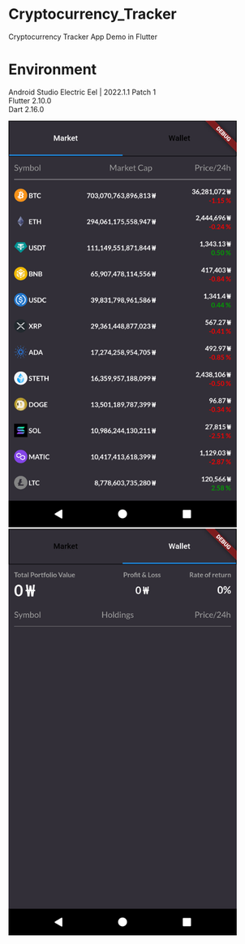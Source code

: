 # Cryptocurrency_Tracker
Cryptocurrency Tracker App Demo in Flutter 

# Environment
Android Studio Electric Eel | 2022.1.1 Patch 1 <br>
Flutter 2.10.0 <br>
Dart 2.16.0 <br>


<img src="coin_demo_1.png" width="450" height="800"/>
<img src="coin_demo_2.png" width="450" height="800"/>



